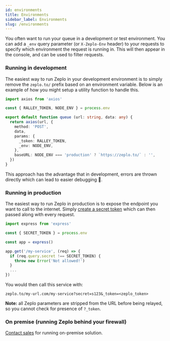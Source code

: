 ```yaml
---
id: environments
title: Environments
sidebar_label: Environments
slug: /environments
---
```



You often want to run your queue in a development or test environment. You can add a `_env` query parameter (or `X-Zeplo-Env` header) to your requests to specify which environment the request is running in. This will then appear in the console, and can be used to filter requests.


### Running in development

The easiest way to run Zeplo in your development environment is to simply remove the `zeplo.to/` prefix based on an environment variable. Below is an example of how you might setup a utility function to handle this.

```ts
import axios from 'axios'

const { RALLEY_TOKEN, NODE_ENV } = process.env

export default function queue (url: string, data: any) {
  return axios(url, {
    method: 'POST',
    data,
    params: { 
      _token: RALLEY_TOKEN,
      _env: NODE_ENV,
    },
    baseURL: NODE_ENV === 'production' ? `https://zeplo.to/` : '',
  })
}
```

This approach has the advantage that in development, errors are thrown directly which can lead to easier debugging 🙌.


### Running in production

The easiest way to run Zeplo in production is to expose the endpoint you want to call to the internet. Simply [create a secret token](https://zelark.github.io/nano-id-cc/) which can then passed along with every request.

```js
import express from 'express'

const { SECRET_TOKEN } = process.env

const app = express()

app.get('/my-service', (req) => {
  if (req.query.secret !== SECRET_TOKEN) {
    throw new Error('Not allowed!')
  }
  ...
})
```

You would then call this service with:

```
zeplo.to/my-url.com/my-service?secret=s123&_token=<zeplo_token>
```

**Note:** all Zeplo parameters are stripped from the URL before being relayed, so you cannot check for presence of `?_token`.


### On premise (running Zeplo behind your firewall)

[Contact sales](https://ralley.typeform.com/to/cLjadaIA) for running on-premise solution.

